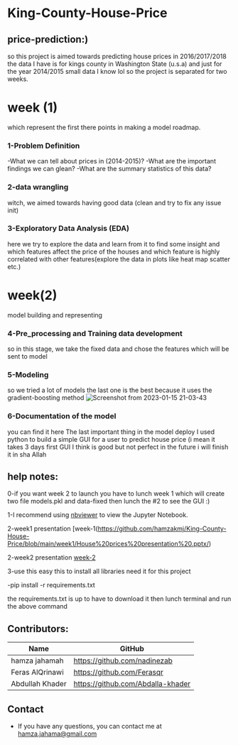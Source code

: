 # King-County-House-Price
## price-prediction:)

so this project is aimed towards predicting house prices in 2016/2017/2018
the data I have is for  kings county in Washington State (u.s.a)
and just for the year 2014/2015 small data I know lol
so the project is separated for two weeks.
# week (1)
which represent the first there points in making a model roadmap.
### 1-Problem Definition
 -What we can tell about prices in (2014-2015)? 
-What are the important findings we can glean? 
-What are the summary statistics of this data? 
### 2-data wrangling
witch, we aimed towards having good data (clean  and try to fix any issue init)
### 3-Exploratory Data Analysis (EDA)
here we try to explore the data and learn from it to find some insight and which features affect the price of the houses and which feature is highly correlated with other features(explore the data in plots like heat map scatter etc.)
# week(2)
model building and representing 
### 4-Pre_processing and Training data development
 so in this stage, we take the fixed data and chose the features which will be sent to model 
### 5-Modeling
so we tried a lot of models the last one is the best because it uses the gradient-boosting method 
![Screenshot from 2023-01-15 21-03-43](https://user-images.githubusercontent.com/72911129/212559535-f63839ce-a05b-4c29-a3af-53b9fc5e818c.png)


### 6-Documentation of the model
you can find it here 
The last important thing in the model deploy I used python to build a simple GUI for a user to predict house price (i mean it takes 3 days first GUI I think is good but not perfect in the future i will finish it in sha Allah

## help notes:
0-if you want week 2 to launch you have to lunch week 1 which will create two file models.pkl and data-fixed then lunch the #2 to see the GUI :)

1-I recommend using [nbviewer](https://nbviewer.jupyter.org/) to view the Jupyter Notebook.

2-week1 presentation [week-1(https://github.com/hamzakmj/King-County-House-Price/blob/main/week1/House%20prices%20presentation%20.pptx/)

2-week2 presentation [week-2](https://github.com/hamzakmj/King-County-House-Price/blob/main/week2/Final%20Presentation.pdf/)

3-use this easy this to install all libraries need it for this project

  -pip install -r requirements.txt
  
the requirements.txt is up to have to download it then lunch terminal and run the above command 

## Contributors:

|Name     |  GitHub   |
|---------|-----------------|
|hamza jahamah |https://github.com/nadinezab|
|Feras AlQrinawi|https://github.com/Ferasqr|
|Abdullah Khader|https://github.com/Abdalla-khader|
## Contact

* If you have any questions, you can contact me at hamza.jahama@gmail.com
